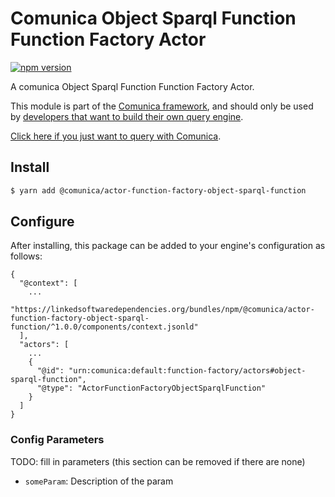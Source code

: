 # Comunica Object Sparql Function Function Factory Actor

[![npm version](https://badge.fury.io/js/%40comunica%2Factor-function-factory-object-sparql-function.svg)](https://www.npmjs.com/package/@comunica/actor-function-factory-object-sparql-function)

A comunica Object Sparql Function Function Factory Actor.

This module is part of the [Comunica framework](https://github.com/comunica/comunica),
and should only be used by [developers that want to build their own query engine](https://comunica.dev/docs/modify/).

[Click here if you just want to query with Comunica](https://comunica.dev/docs/query/).

## Install

```bash
$ yarn add @comunica/actor-function-factory-object-sparql-function
```

## Configure

After installing, this package can be added to your engine's configuration as follows:
```text
{
  "@context": [
    ...
    "https://linkedsoftwaredependencies.org/bundles/npm/@comunica/actor-function-factory-object-sparql-function/^1.0.0/components/context.jsonld"
  ],
  "actors": [
    ...
    {
      "@id": "urn:comunica:default:function-factory/actors#object-sparql-function",
      "@type": "ActorFunctionFactoryObjectSparqlFunction"
    }
  ]
}
```

### Config Parameters

TODO: fill in parameters (this section can be removed if there are none)

* `someParam`: Description of the param

